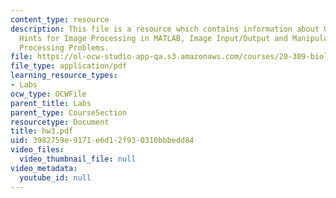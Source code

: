 ```yaml
---
content_type: resource
description: This file is a resource which contains information about Guidelines and
  Hints for Image Processing in MATLAB, Image Input/Output and Manipulation and Image
  Processing Problems.
file: https://ol-ocw-studio-app-qa.s3.amazonaws.com/courses/20-309-biological-engineering-ii-instrumentation-and-measurement-fall-2006/3982759e9171e6d12f930310bbbedd84_hw3.pdf
file_type: application/pdf
learning_resource_types:
- Labs
ocw_type: OCWFile
parent_title: Labs
parent_type: CourseSection
resourcetype: Document
title: hw3.pdf
uid: 3982759e-9171-e6d1-2f93-0310bbbedd84
video_files:
  video_thumbnail_file: null
video_metadata:
  youtube_id: null
---
```

